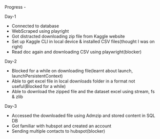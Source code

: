 Progress - 

Day-1
- Connected to database
- WebScraped using playright
- Got distracted downloading zip file from Kaggle website
- Set up Kaggle CLI in local device & installed CSV files(thought I was on right)
- Read doc again and downloading CSV using playwright(blocker)

Day-2
- Blocked for a while on downloading file(learnt about launch, launchPersistentContext)
- Able to get excel file in local downloads folder in a format not useful(Blocked for a while)
- Able to download the zipped file and the dataset excel using stream, fs & zlib

Day-3
- Accessed the downloaded file using Admzip and stored content in SQL DB
- Got familiar with hubspot and created an account
- Sending multiple contacts to hubspot(blocker)